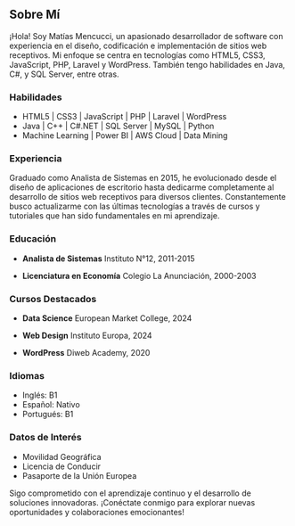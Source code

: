 ## Sobre Mí

¡Hola! Soy Matías Mencucci, un apasionado desarrollador de software con experiencia en el diseño, codificación e implementación de sitios web receptivos. Mi enfoque se centra en tecnologías como HTML5, CSS3, JavaScript, PHP, Laravel y WordPress. También tengo habilidades en Java, C#, y SQL Server, entre otras.

### Habilidades

- HTML5 | CSS3 | JavaScript | PHP | Laravel | WordPress
- Java | C++ | C#.NET | SQL Server | MySQL | Python
- Machine Learning | Power BI | AWS Cloud | Data Mining

### Experiencia

Graduado como Analista de Sistemas en 2015, he evolucionado desde el diseño de aplicaciones de escritorio hasta dedicarme completamente al desarrollo de sitios web receptivos para diversos clientes. Constantemente busco actualizarme con las últimas tecnologías a través de cursos y tutoriales que han sido fundamentales en mi aprendizaje.

### Educación

- **Analista de Sistemas**
  Instituto N°12, 2011-2015

- **Licenciatura en Economía**
  Colegio La Anunciación, 2000-2003

### Cursos Destacados

- **Data Science**
  European Market College, 2024

- **Web Design**
  Instituto Europa, 2024

- **WordPress**
  Diweb Academy, 2020

### Idiomas

- Inglés: B1
- Español: Nativo
- Portugués: B1

### Datos de Interés

- Movilidad Geográfica
- Licencia de Conducir
- Pasaporte de la Unión Europea

Sigo comprometido con el aprendizaje continuo y el desarrollo de soluciones innovadoras. ¡Conéctate conmigo para explorar nuevas oportunidades y colaboraciones emocionantes!



